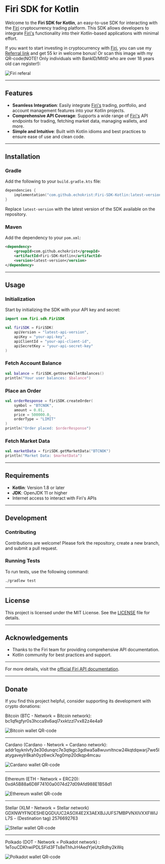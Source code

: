 
# Firi SDK for Kotlin

Welcome to the **Firi SDK for Kotlin**, an easy-to-use SDK for interacting with the [Firi](https://firi.com/affiliate?referral=22ccc3f1)
 cryptocurrency trading platform. This SDK allows developers to integrate [Firi's](https://firi.com/affiliate?referral=22ccc3f1) functionality into their Kotlin-based applications with minimal effort.

If you want to start investing in cryptocurrency with [Firi](https://firi.com/affiliate?referral=22ccc3f1), you can use my [Referral link](https://firi.com/affiliate?referral=22ccc3f1) and get 55 kr in welcome bonus!
Or scan this image with my QR-code(NOTE! Only individuals with BankID/MitID who are over 18 years old can register!):

![Firi referal](https://github.com/user-attachments/assets/d11a9dc9-370c-418e-8364-8e6b74c5d3d9)

---

## Features

- **Seamless Integration**: Easily integrate [Firi's](https://firi.com/affiliate?referral=22ccc3f1) trading, portfolio, and account management features into your Kotlin projects.
- **Comprehensive API Coverage**: Supports a wide range of [Firi's](https://developers.firi.com/) API endpoints for trading, fetching market data, managing wallets, and more.
- **Simple and Intuitive**: Built with Kotlin idioms and best practices to ensure ease of use and clean code.

---

## Installation

### Gradle
Add the following to your `build.gradle.kts` file:
```kotlin
dependencies {
    implementation("com.github.echokrist:Firi-SDK-Kotlin:latest-version")
}
```

Replace `latest-version` with the latest version of the SDK available on the repository.

### Maven
Add the dependency to your `pom.xml`:
```xml
<dependency>
    <groupId>com.github.echokrist</groupId>
    <artifactId>Firi-SDK-Kotlin</artifactId>
    <version>latest-version</version>
</dependency>
```

---

## Usage

### Initialization
Start by initializing the SDK with your API key and secret:
```kotlin
import com.firi.sdk.FiriSDK

val firiSDK = FiriSDK(
    apiVersion = "latest-api-version",
    apiKey = "your-api-key",
    apiClientId = "your-api-client-id",
    apiSecretKey = "your-api-secret-key"
)
```

### Fetch Account Balance
```kotlin
val balance = firiSDK.getUserWalletBalances()
println("Your user balances: $balance")
```

### Place an Order
```kotlin
val orderResponse = firiSDK.createOrder(
    symbol = "BTCNOK",
    amount = 0.01,
    price = 500000.0,
    orderType = "LIMIT"
)
println("Order placed: $orderResponse")
```

### Fetch Market Data
```kotlin
val marketData = firiSDK.getMarketData("BTCNOK")
println("Market Data: $marketData")
```

---

## Requirements

- **Kotlin**: Version 1.8 or later
- **JDK**: OpenJDK 11 or higher
- Internet access to interact with Firi's APIs

---

## Development

### Contributing
Contributions are welcome! Please fork the repository, create a new branch, and submit a pull request.

### Running Tests
To run tests, use the following command:
```bash
./gradlew test
```

---

## License

This project is licensed under the MIT License. See the [LICENSE](LICENSE) file for details.

---

## Acknowledgements

- Thanks to the Firi team for providing comprehensive API documentation.
- Kotlin community for best practices and support.

---

For more details, visit the [official Firi API documentation](https://developers.firi.com/).

---

## Donate

If you find this project helpful, consider supporting its development with crypto donations:

Bitcoin (BTC - Network = Bitcoin network): bc1qfkgfyr0s3hcca9x6aql7xxktzzl7vx82z4e4a9

![Bitcoin wallet QR-code](https://github.com/user-attachments/assets/69be05e0-e038-449a-a646-15058c09a32c)

---

Cardano (Cardano - Network = Cardano network): addr1qyknlvfy3e30dunqrc7e3qtkgc3gdlwa5a8wuvnltncw24kqtdqwarj7we5latygaveylr8kah0yz6wck7eg0mp20dkqp4mcau

![Cardano wallet QR-code](https://github.com/user-attachments/assets/74f9258f-d244-49f4-956e-a7834eb162de)

---

Ethereum (ETH - Network = ERC20): 0xdA5B88a6D8F74100a0074d27d09Afd988E1B58d1

![Ethereum wallet QR-code](https://github.com/user-attachments/assets/1d9f7552-fb25-4d90-8edb-2c3a964e25b9)

---

Stellar (XLM - Network = Stellar network) GDXNWYFNOESHEQGDUUC2ASOX4E2X3AEXBJJUFS7MBPVNXIVXXFWIJL7S - (Destination tag) 2576692763

![Stellar wallet QR-code](https://github.com/user-attachments/assets/bdbde912-bd32-4f9d-8360-5925a3ea3c2f)

---

Polkado (DOT - Network = Polkadot network) : 1eTouCDKhwiPDLSFid3FTs8eThhJrHAedYjeUtzRdhy2kWq


![Polkadot wallet QR-code](https://github.com/user-attachments/assets/c63f29ad-a55a-4877-ad03-139feb1c2dd5)
